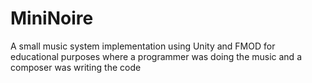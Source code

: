 # MiniNoire
A small music system implementation using Unity and FMOD for educational purposes where a programmer was doing the music and a composer was writing the code
